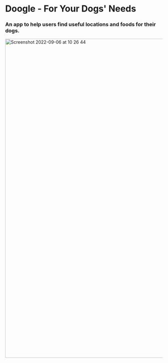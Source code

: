 # Doogle - For Your Dogs' Needs

### An app to help users find useful locations and foods for their dogs.


<img width="1018" alt="Screenshot 2022-09-06 at 10 26 44" src="https://user-images.githubusercontent.com/99211748/188599275-4ffb6012-dd2b-459b-b367-7d4dd81e362f.png">
